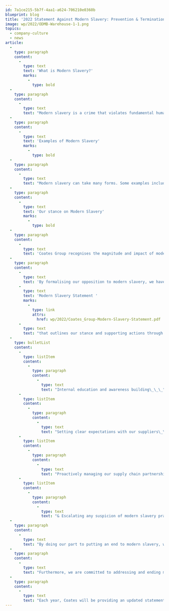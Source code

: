```yaml
---
id: 7a1ce215-5b7f-4aa1-a624-706210e0360b
blueprint: blog
title: '2022 Statement Against Modern Slavery: Prevention & Termination'
image: wp/2022/ODMB-Warehouse-1-1.png
topics:
  - company-culture
  - news
article:
  -
    type: paragraph
    content:
      -
        type: text
        text: 'What is Modern Slavery?'
        marks:
          -
            type: bold
  -
    type: paragraph
    content:
      -
        type: text
        text: "Modern slavery is a crime that violates fundamental human rights and deprives individuals of their liberty through exploitation for another party’s personal or commercial gain. \_"
  -
    type: paragraph
    content:
      -
        type: text
        text: 'Examples of Modern Slavery'
        marks:
          -
            type: bold
  -
    type: paragraph
    content:
      -
        type: text
        text: "Modern slavery can take many forms. Some examples include human trafficking, slavery, servitude, forced labour, child labour, forced or servile marriage, the sale and exploitation of children and debt bondage. \_"
  -
    type: paragraph
    content:
      -
        type: text
        text: 'Our stance on Modern Slavery'
        marks:
          -
            type: bold
  -
    type: paragraph
    content:
      -
        type: text
        text: 'Coates Group recognises the magnitude and impact of modern slavery across the world, and we wholeheartedly oppose and denounce modern slavery in all its forms. '
  -
    type: paragraph
    content:
      -
        type: text
        text: 'By formalising our opposition to modern slavery, we have developed our '
      -
        type: text
        text: 'Modern Slavery Statement '
        marks:
          -
            type: link
            attrs:
              href: wp/2022/Coates_Group-Modern-Slavery-Statement.pdf
      -
        type: text
        text: "that outlines our stance and supporting actions through:\_ \_\_"
  -
    type: bulletList
    content:
      -
        type: listItem
        content:
          -
            type: paragraph
            content:
              -
                type: text
                text: "Internal education and awareness building\_\_\_"
      -
        type: listItem
        content:
          -
            type: paragraph
            content:
              -
                type: text
                text: "Setting clear expectations with our suppliers\_\_\_"
      -
        type: listItem
        content:
          -
            type: paragraph
            content:
              -
                type: text
                text: "Proactively managing our supply chain partnerships\_\_"
      -
        type: listItem
        content:
          -
            type: paragraph
            content:
              -
                type: text
                text: "& Escalating any suspicion of modern slavery practices\_\_"
  -
    type: paragraph
    content:
      -
        type: text
        text: "By doing our part to putting an end to modern slavery, we bring more awareness to the issue at hand and hold ourselves accountable to source products and services from suppliers who comply with all laws and regulations and support fundamental human rights. \_"
  -
    type: paragraph
    content:
      -
        type: text
        text: "Furthermore, we are committed to addressing and ending modern slavery by working with partners who ensure fair, dignified workplaces and conditions are put in place for their employees and those we engage with. We also hold our partners accountable for identifying, mitigating, and remedying any potential modern slavery risks within their operations and will not hesitate to terminate our relationships with those that do not comply with our stance on modern slavery. \_"
  -
    type: paragraph
    content:
      -
        type: text
        text: "Each year, Coates will be providing an updated statement on modern slavery that describes our actions to address the risks associated with this crime.\_"
---
```

